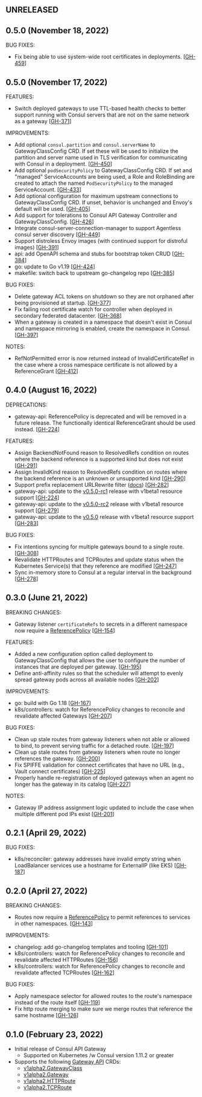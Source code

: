 ## UNRELEASED

## 0.5.0 (November 18, 2022)

BUG FIXES:

* Fix being able to use system-wide root certificates in deployments. [[GH-459](https://github.com/hashicorp/consul-api-gateway/issues/459)]

## 0.5.0 (November 17, 2022)

FEATURES:

* Switch deployed gateways to use TTL-based health checks to better support running with Consul servers that are not on the same network as a gateway [[GH-371](https://github.com/hashicorp/consul-api-gateway/issues/371)]

IMPROVEMENTS:

* Add optional `consul.partition` and `consul.serverName` to GatewayClassConfig CRD. If set these will be used to initialize the partition and server name used in TLS verification for communicating with Consul in a deployment. [[GH-450](https://github.com/hashicorp/consul-api-gateway/issues/450)]
* Add optional `podSecurityPolicy` to GatewayClassConfig CRD. If set and "managed" ServiceAccounts are being used, a Role and RoleBinding are created to attach the named `PodSecurityPolicy` to the managed ServiceAccount. [[GH-433](https://github.com/hashicorp/consul-api-gateway/issues/433)]
* Add optional configuration for maximum upstream connections to GatewayClassConfig CRD. If unset, behavior is unchanged and Envoy's default will be used. [[GH-405](https://github.com/hashicorp/consul-api-gateway/issues/405)]
* Add support for tolerations to Consul API Gateway Controller and GatewayClassConfig. [[GH-426](https://github.com/hashicorp/consul-api-gateway/issues/426)]
* Integrate consul-server-connection-manager to support Agentless consul server discovery [[GH-449](https://github.com/hashicorp/consul-api-gateway/issues/449)]
* Support distroless Envoy images (with continued support for distroful images) [[GH-391](https://github.com/hashicorp/consul-api-gateway/issues/391)]
* api: add OpenAPI schema and stubs for bootstrap token CRUD [[GH-384](https://github.com/hashicorp/consul-api-gateway/issues/384)]
* go: update to Go v1.19 [[GH-424](https://github.com/hashicorp/consul-api-gateway/issues/424)]
* makefile: switch back to upstream go-changelog repo [[GH-385](https://github.com/hashicorp/consul-api-gateway/issues/385)]

BUG FIXES:

* Delete gateway ACL tokens on shutdown so they are not orphaned after being provisioned at startup. [[GH-377](https://github.com/hashicorp/consul-api-gateway/issues/377)]
* Fix failing root certificate watch for controller when deployed in secondary federated datacenter. [[GH-368](https://github.com/hashicorp/consul-api-gateway/issues/368)]
* When a gateway is created in a namespace that doesn't exist in Consul and namespace mirroring is enabled, create the namespace in Consul. [[GH-397](https://github.com/hashicorp/consul-api-gateway/issues/397)]

NOTES:

* RefNotPermitted error is now returned instead of InvalidCertificateRef in the case where a cross namespace certificate is not allowed by a ReferenceGrant [[GH-412](https://github.com/hashicorp/consul-api-gateway/issues/412)]

## 0.4.0 (August 16, 2022)
DEPRECATIONS:

* gateway-api: ReferencePolicy is deprecated and will be removed in a future release. The functionally identical ReferenceGrant should be used instead. [[GH-224](https://github.com/hashicorp/consul-api-gateway/issues/224)]

FEATURES:

* Assign BackendNotFound reason to ResolvedRefs condition on routes where the backend reference is a supported kind but does not exist [[GH-291](https://github.com/hashicorp/consul-api-gateway/issues/291)]
* Assign InvalidKind reason to ResolvedRefs condition on routes where the backend reference is an unknown or unsupported kind [[GH-290](https://github.com/hashicorp/consul-api-gateway/issues/290)]
* Support prefix replacement URLRewrite filter ([docs](https://gateway-api.sigs.k8s.io/references/spec/#gateway.networking.k8s.io/v1alpha2.HTTPPathModifier)) [[GH-282](https://github.com/hashicorp/consul-api-gateway/issues/282)]
* gateway-api: update to the [v0.5.0-rc1](https://github.com/kubernetes-sigs/gateway-api/releases/tag/v0.5.0-rc1) release with v1beta1 resource support [[GH-224](https://github.com/hashicorp/consul-api-gateway/issues/224)]
* gateway-api: update to the [v0.5.0-rc2](https://github.com/kubernetes-sigs/gateway-api/releases/tag/v0.5.0-rc2) release with v1beta1 resource support [[GH-279](https://github.com/hashicorp/consul-api-gateway/issues/279)]
* gateway-api: update to the [v0.5.0](https://github.com/kubernetes-sigs/gateway-api/releases/tag/v0.5.0) release with v1beta1 resource support [[GH-283](https://github.com/hashicorp/consul-api-gateway/issues/283)]

BUG FIXES:

* Fix intentions syncing for multiple gateways bound to a single route. [[GH-308](https://github.com/hashicorp/consul-api-gateway/issues/308)]
* Revalidate HTTPRoutes and TCPRoutes and update status when the Kubernetes Service(s) that they reference are modified [[GH-247](https://github.com/hashicorp/consul-api-gateway/issues/247)]
* Sync in-memory store to Consul at a regular interval in the background [[GH-278](https://github.com/hashicorp/consul-api-gateway/issues/278)]

## 0.3.0 (June 21, 2022)
BREAKING CHANGES:

* Gateway listener `certificateRefs` to secrets in a different namespace now require a [ReferencePolicy](https://gateway-api.sigs.k8s.io/v1alpha2/references/spec/#gateway.networking.k8s.io%2fv1alpha2.ReferencePolicy) [[GH-154](https://github.com/hashicorp/consul-api-gateway/issues/154)]

FEATURES:

* Added a new configuration option called deployment to GatewayClassConfig that allows the user to configure the number of instances that are deployed per gateway. [[GH-195](https://github.com/hashicorp/consul-api-gateway/issues/195)]
* Define anti-affinity rules so that the scheduler will attempt to evenly spread gateway pods across all available nodes [[GH-202](https://github.com/hashicorp/consul-api-gateway/issues/202)]

IMPROVEMENTS:

* go: build with Go 1.18 [[GH-167](https://github.com/hashicorp/consul-api-gateway/issues/167)]
* k8s/controllers: watch for ReferencePolicy changes to reconcile and revalidate affected Gateways [[GH-207](https://github.com/hashicorp/consul-api-gateway/issues/207)]

BUG FIXES:

* Clean up stale routes from gateway listeners when not able or allowed to bind, to prevent serving traffic for a detached route. [[GH-197](https://github.com/hashicorp/consul-api-gateway/issues/197)]
* Clean up stale routes from gateway listeners when route no longer references the gateway. [[GH-200](https://github.com/hashicorp/consul-api-gateway/issues/200)]
* Fix SPIFFE validation for connect certificates that have no URL (e.g., Vault connect certificates) [[GH-225](https://github.com/hashicorp/consul-api-gateway/issues/225)]
* Properly handle re-registration of deployed gateways when an agent no longer has the gateway in its catalog [[GH-227](https://github.com/hashicorp/consul-api-gateway/issues/227)]

NOTES:

* Gateway IP address assignment logic updated to include the case when multiple different pod IPs exist [[GH-201](https://github.com/hashicorp/consul-api-gateway/issues/201)]

## 0.2.1 (April 29, 2022)

BUG FIXES:

* k8s/reconciler: gateway addresses have invalid empty string when LoadBalancer services use a hostname for ExternalIP (like EKS) [[GH-187](https://github.com/hashicorp/consul-api-gateway/issues/187)]

## 0.2.0 (April 27, 2022)

BREAKING CHANGES:

* Routes now require a [ReferencePolicy](https://gateway-api.sigs.k8s.io/v1alpha2/references/spec/#gateway.networking.k8s.io%2fv1alpha2.ReferencePolicy) to permit references to services in other namespaces. [[GH-143](https://github.com/hashicorp/consul-api-gateway/issues/143)]

IMPROVEMENTS:

* changelog: add go-changelog templates and tooling [[GH-101](https://github.com/hashicorp/consul-api-gateway/issues/101)]
* k8s/controllers: watch for ReferencePolicy changes to reconcile and revalidate affected HTTPRoutes [[GH-156](https://github.com/hashicorp/consul-api-gateway/issues/156)]
* k8s/controllers: watch for ReferencePolicy changes to reconcile and revalidate affected TCPRoutes [[GH-162](https://github.com/hashicorp/consul-api-gateway/issues/162)]

BUG FIXES:

 * Apply namespace selector for allowed routes to the route's namespace instead of the route itself [[GH-119](https://github.com/hashicorp/consul-api-gateway/pull/119)]
 * Fix http route merging to make sure we merge routes that reference the same hostname [[GH-126](https://github.com/hashicorp/consul-api-gateway/pull/126)]

## 0.1.0 (February 23, 2022)

* Initial release of Consul API Gateway
  * Supported on Kubernetes /w Consul version 1.11.2 or greater
* Supports the following [Gateway API](https://gateway-api.sigs.k8s.io/) CRDs:
  * [v1alpha2.GatewayClass](https://gateway-api.sigs.k8s.io/v1alpha2/references/spec/#gateway.networking.k8s.io/v1alpha2.Gateway)
  * [v1alpha2.Gateway](https://gateway-api.sigs.k8s.io/v1alpha2/references/spec/#gateway.networking.k8s.io/v1alpha2.GatewayClass)
  * [v1alpha2.HTTPRoute](https://gateway-api.sigs.k8s.io/v1alpha2/references/spec/#gateway.networking.k8s.io/v1alpha2.HTTPRoute)
  * [v1alpha2.TCPRoute](https://gateway-api.sigs.k8s.io/v1alpha2/references/spec/#gateway.networking.k8s.io/v1alpha2.TCPRoute)
